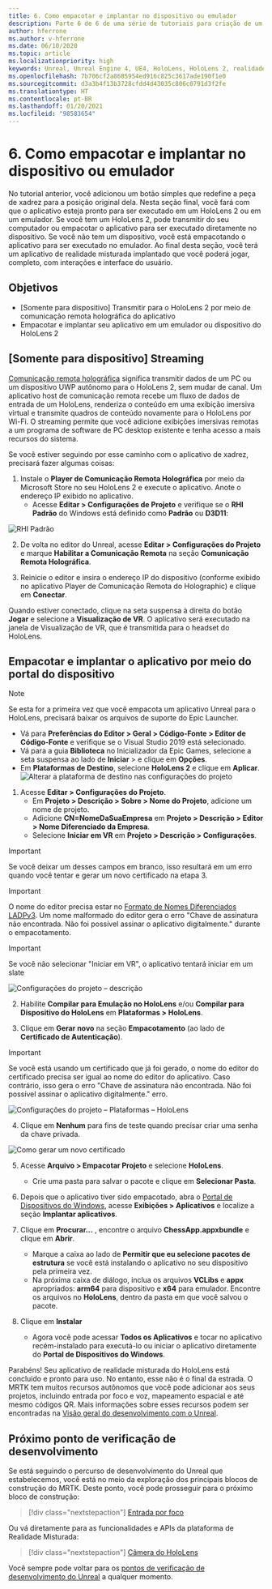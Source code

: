 ```yaml
---
title: 6. Como empacotar e implantar no dispositivo ou emulador
description: Parte 6 de 6 de uma série de tutoriais para criação de um aplicativo de xadrez usando o Unreal Engine 4 e o plug-in Ferramentas de Experiência de Usuário do Kit de Ferramentas de Realidade Misturada
author: hferrone
ms.author: v-hferrone
ms.date: 06/10/2020
ms.topic: article
ms.localizationpriority: high
keywords: Unreal, Unreal Engine 4, UE4, HoloLens, HoloLens 2, realidade misturada, tutorial, introdução, mrtk, uxt, Ferramentas de UX, documentação, headset de realidade misturada, headset do windows mixed reality, headset de realidade virtual
ms.openlocfilehash: 7b706cf2a8685954ed916c825c3617ade190f1e0
ms.sourcegitcommit: d3a3b4f13b3728cfdd4d43035c806c0791d3f2fe
ms.translationtype: HT
ms.contentlocale: pt-BR
ms.lasthandoff: 01/20/2021
ms.locfileid: "98583654"
---
```

# <a name="6-packaging--deploying-to-device-or-emulator"></a>6. Como empacotar e implantar no dispositivo ou emulador

No tutorial anterior, você adicionou um botão simples que redefine a peça de xadrez para a posição original dela. Nesta seção final, você fará com que o aplicativo esteja pronto para ser executado em um HoloLens 2 ou em um emulador. Se você tem um HoloLens 2, pode transmitir do seu computador ou empacotar o aplicativo para ser executado diretamente no dispositivo. Se você não tem um dispositivo, você está empacotando o aplicativo para ser executado no emulador. Ao final desta seção, você terá um aplicativo de realidade misturada implantado que você poderá jogar, completo, com interações e interface do usuário.

## <a name="objectives"></a>Objetivos

* [Somente para dispositivo] Transmitir para o HoloLens 2 por meio de comunicação remota holográfica do aplicativo
* Empacotar e implantar seu aplicativo em um emulador ou dispositivo do HoloLens 2

## <a name="device-only-streaming"></a>[Somente para dispositivo] Streaming

[Comunicação remota holográfica](/windows/mixed-reality/add-holographic-remoting) significa transmitir dados de um PC ou um dispositivo UWP autônomo para o HoloLens 2, sem mudar de canal. Um aplicativo host de comunicação remota recebe um fluxo de dados de entrada de um HoloLens, renderiza o conteúdo em uma exibição imersiva virtual e transmite quadros de conteúdo novamente para o HoloLens por Wi-Fi. O streaming permite que você adicione exibições imersivas remotas a um programa de software de PC desktop existente e tenha acesso a mais recursos do sistema.

Se você estiver seguindo por esse caminho com o aplicativo de xadrez, precisará fazer algumas coisas:

1.  Instale o **Player de Comunicação Remota Holográfica** por meio da Microsoft Store no seu HoloLens 2 e execute o aplicativo. Anote o endereço IP exibido no aplicativo.
    * Acesse **Editar > Configurações de Projeto** e verifique se o **RHI Padrão** do Windows está definido como **Padrão** ou **D3D11**:

![RHI Padrão](../images/unreal/performance-recommendations-img-09.png)

2.  De volta no editor do Unreal, acesse **Editar > Configurações do Projeto** e marque **Habilitar a Comunicação Remota** na seção **Comunicação Remota Holográfica**.

3.  Reinicie o editor e insira o endereço IP do dispositivo (conforme exibido no aplicativo Player de Comunicação Remota do Holographic) e clique em **Conectar**.

Quando estiver conectado, clique na seta suspensa à direita do botão **Jogar** e selecione a **Visualização de VR**. O aplicativo será executado na janela de Visualização de VR, que é transmitida para o headset do HoloLens.

## <a name="packaging-and-deploying-the-app-via-device-portal"></a>Empacotar e implantar o aplicativo por meio do portal do dispositivo

>[!NOTE]
>Se esta for a primeira vez que você empacota um aplicativo Unreal para o HoloLens, precisará baixar os arquivos de suporte do Epic Launcher.
>- Vá para **Preferências do Editor > Geral > Código-Fonte > Editor de Código-Fonte** e verifique se o Visual Studio 2019 está selecionado.
>- Vá para a guia **Biblioteca** no Inicializador da Epic Games, selecione a seta suspensa ao lado de **Iniciar** > e clique em **Opções**.
>- Em **Plataformas de Destino**, selecione **HoloLens 2** e clique em **Aplicar**.
>![Alterar a plataforma de destino nas configurações do projeto](images/unreal-uxt/6-installationoptions.PNG)

1.  Acesse **Editar > Configurações do Projeto**.
    * Em **Projeto > Descrição > Sobre > Nome do Projeto**, adicione um nome de projeto.
    * Adicione **CN=NomeDaSuaEmpresa** em **Projeto > Descrição > Editor > Nome Diferenciado da Empresa**.
    * Selecione **Iniciar em VR** em **Projeto > Descrição > Configurações**.

> [!IMPORTANT]
> Se você deixar um desses campos em branco, isso resultará em um erro quando você tentar e gerar um novo certificado na etapa 3.

> [!IMPORTANT]
> O nome do editor precisa estar no [Formato de Nomes Diferenciados LADPv3](https://www.ietf.org/rfc/rfc2253.txt). Um nome malformado do editor gera o erro "Chave de assinatura não encontrada. Não foi possível assinar o aplicativo digitalmente." durante o empacotamento.

> [!IMPORTANT]
> Se você não selecionar "Iniciar em VR", o aplicativo tentará iniciar em um slate

![Configurações do projeto – descrição](images/unreal-uxt/6-cn-new.PNG)

2.  Habilite **Compilar para Emulação no HoloLens** e/ou **Compilar para Dispositivo do HoloLens** em **Plataformas > HoloLens**.

3.  Clique em **Gerar novo** na seção **Empacotamento** (ao lado de **Certificado de Autenticação**).

> [!IMPORTANT]
> Se você está usando um certificado que já foi gerado, o nome do editor do certificado precisa ser igual ao nome do editor do aplicativo. Caso contrário, isso gera o erro "Chave de assinatura não encontrada. Não foi possível assinar o aplicativo digitalmente." erro.

![Configurações do projeto – Plataformas – HoloLens](images/unreal-uxt/6-packaging.PNG)

4. Clique em **Nenhum** para fins de teste quando precisar criar uma senha da chave privada.

![Como gerar um novo certificado](images/unreal-uxt/6-private-key-testing.png)

5. Acesse **Arquivo > Empacotar Projeto** e selecione **HoloLens**.
    * Crie uma pasta para salvar o pacote e clique em **Selecionar Pasta**.

6.  Depois que o aplicativo tiver sido empacotado, abra o [Portal de Dispositivos do Windows](/windows/mixed-reality/using-the-windows-device-portal), acesse **Exibições > Aplicativos** e localize a seção **Implantar aplicativos**.

7.  Clique em **Procurar...** , encontre o arquivo **ChessApp.appxbundle** e clique em **Abrir**.

    * Marque a caixa ao lado de **Permitir que eu selecione pacotes de estrutura** se você está instalando o aplicativo no seu dispositivo pela primeira vez.
    * Na próxima caixa de diálogo, inclua os arquivos **VCLibs** e **appx** apropriados: **arm64** para dispositivo e **x64** para emulador. Encontre os arquivos no **HoloLens**, dentro da pasta em que você salvou o pacote.

8.  Clique em **Instalar**
    * Agora você pode acessar **Todos os Aplicativos** e tocar no aplicativo recém-instalado para executá-lo ou iniciar o aplicativo diretamente do **Portal de Dispositivos do Windows**. 

Parabéns! Seu aplicativo de realidade misturada do HoloLens está concluído e pronto para uso. No entanto, esse não é o final da estrada. O MRTK tem muitos recursos autônomos que você pode adicionar aos seus projetos, incluindo entrada por foco e voz, mapeamento espacial e até mesmo códigos QR. Mais informações sobre esses recursos podem ser encontradas na [Visão geral do desenvolvimento com o Unreal](/windows/mixed-reality/unreal-development-overview).

## <a name="next-development-checkpoint"></a>Próximo ponto de verificação de desenvolvimento

Se está seguindo o percurso de desenvolvimento do Unreal que estabelecemos, você está no meio da exploração dos principais blocos de construção do MRTK. Deste ponto, você pode prosseguir para o próximo bloco de construção:

> [!div class="nextstepaction"]
> [Entrada por foco](../unreal-gaze-input.md)

Ou vá diretamente para as funcionalidades e APIs da plataforma de Realidade Misturada:

> [!div class="nextstepaction"]
> [Câmera do HoloLens](../unreal-hololens-camera.md)

Você sempre pode voltar para os [pontos de verificação de desenvolvimento do Unreal](../unreal-development-overview.md#2-core-building-blocks) a qualquer momento.